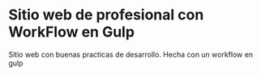# Sitio web de profesional con WorkFlow en Gulp 

Sitio web con buenas practicas de desarrollo. Hecha con un workflow en gulp

